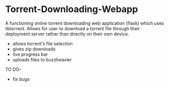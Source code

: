 # Torrent-Downloading-Webapp

A functioning online torrent downloading web application (flask) which uses libtorrent. Allows for user to download a torrent file through their deployment server rather than directly on their own device.

- allows torrent's file selection
- gives zip downloads
- live progress bar
- uploads files to buzzheavier

TO DO-
- fix bugs
